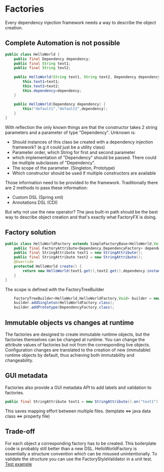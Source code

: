 # Factories

Every dependency injection framework needs a way to describe the object creation.

## Complete Automation is not possible
```java
public class HelloWorld {
    public final Dependency dependency;
    public final String text1;
    public final String text2;
   
    public HelloWorld(String text1, String text2, Dependency dependency) {
        this.text1=text1;
        this.text2=text2;
        this.dependency=dependency;
    }
    
    public HelloWorld(Dependency dependency) {
        this("default1","default2",dependency);
    }
}
```
With reflection the only known things are that the constructor takes 2 string parameters and a parameter of type "Dependency".
Unknown is:
* Should instances of this class be created with a dependency injection framework? (e.g it could just be a utility class)
* Parameter order, which String for first and second parameter
* which implementation of "Dependency" should be passed. There could be multiple subclasses of "Dependency".
* The scope of the parameter. (Singleton, Prototype)
* Which constructor should be used if multiple constructors are available

Those information need to be provided to the framework.
Traditionally there are 2 methods to pass these information:
* Custom DSL (Spring xml)
* Annotations DSL (CDI)

But why not use the new operator? The java built-in path should be the best way to describe object creation and
that's exactly what FactoryFX is doing.

## Factory solution
```java
public class HelloWorldFactory extends SimpleFactoryBase<HelloWorld,Void,HelloWorldFactory> {
    public final FactoryAttribute<Dependency,DependencyFactory> dependency =new FactoryAttribute<>(DependencyFactory.class);
    public final StringAttribute text1 = new StringAttribute();
    public final StringAttribute text2 = new StringAttribute();
    @Override
    protected HelloWorld create() {
        return new HelloWorld(text1.get(),text2.get(),dependency.instance());
    }
}
```
The scope is defined with the FactoryTreeBuilder
```java
    FactoryTreeBuilder<HelloWorld,HelloWorldFactory,Void> builder = new FactoryTreeBuilder<>(HelloWorldFactory.class);
    builder.addSingleton(HelloWorldFactory.class);
    builder.addPrototype(DependencyFactory.class);
```

## Immutable objects vs changes at runtime
The factories are designed to create immutable runtime objects, but the factories themselves can be changed at runtime.
You can change the attribute values of factories but not from the corresponding live objects. Configuration changes are
translated to the creation of new (immutable) runtime objects by default, thus achieving both immutability and changeability. 

## GUI metadata
Factories also provide a GUI metadata API to add labels and validation to factories.
```java
public final StringAttribute text1 = new StringAttribute().en("text1").de("täxt1");
```
This saves mapping effort between multiple files. (template <=> java data class <=> property file)

## Trade-off
For each object a corresponding factory has to be created. This boilerplate code is probably still better than a new DSL.
HelloWorldFactory is essentially a structure convention which can be misused unintentionally. 
To validate the structure you can use the FactoryStyleValidator in a unit test. 
[Test example](./../../../../../../../../../example/src/test/java/io/github/factoryfx/example/FactoryValidatorTest.java)
